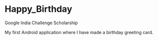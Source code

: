 # Happy_Birthday

Google India Challenge Scholarship

My first Android application where I have made a birthday greeting card.
